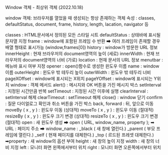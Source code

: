 Window 객체 - 최상위 객체 (2022.10.18)

window 객체: 브라우저를 열었을 때 생성되는 항상 존재하는 객체
속성 : classes, defaultStatus, document, frame, history, length,
       lacation, navigator 등

classes : HTML문서에서 정의된 모든 스타일 시트
defaultStatus : 상태바에 표시될 문자열 지정
frame : window에 포함된 프레임 수 반환 
	➡ 여러 프레임이 존재할 경우 배열 형태로 표시가능 
	  (window,frames[0])
history : window가 방문한 URL 정보
innerHeight : 현재 브라우저의 document영역의 높이 (세로)
innerWidth : 현재 브라우저의 document영역의 너비 (가로)
location : 현재 문서의 URL 정보
menutbar : 메뉴바 표시 여부 지정
opener : open()함수로 생성한 윈도우 이름 
name : window 이름 
outerHeight : 윈도우 밖 테두리 높이
outerWidth :  윈도우 밖 테두리 너비 
pageXOffset : window에 표시되는 X위치
pageYOffset : window에 표시되는 Y위치
window : 객체 메서드
alert() : 메시지와 OK 버튼을 가진 메시지 박스
setInterval : 지정된 시간만큼 반복
setTimeout :  지정된 시간 이후에 실행
clearInterval : setInterval 해제
clearTimeout :  setTimeout 해제
close() : window 닫기
confirm :  질문 다이얼로그 확인과 취소 버튼을 가진 박스
back, forward : 뒤, 앞으로 이동 
moveBy ( x , y ) : 윈도우 이동 (상대적)
moveTo ( x , y ) : 윈도우 이동 (절대적)
resizeBy ( x , y ) : 윈도우 크기 변경 (상대적) 
resizeTo ( x , y ) : 윈도우 크기 변경 (절대적) 
open :  새 윈도우 생성 
	➡ open ( URL, window_name, property );
	➡ URL : 페이지 주소
	➡ window_name : _black ( 새 창에 열린다.)
			_parent ( 부모 프레임에 열린다.)
			_self ( 현재 페이지를 대체한다.)
			_top ( 르드된 프레셋 대체한다.)
	➡property : 새 window의 옵션 부여
		height : 새 창의 높이 지정
		width : 새 창의 너비 지정
		left : 모니터 화면 왼쪽에서부터 위치
		right : 모니터 화면 오른쪽에서부터 위치






